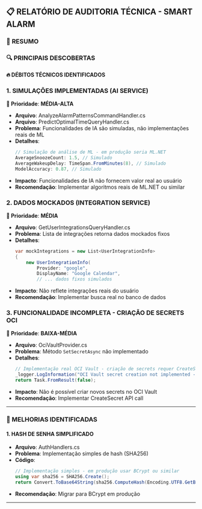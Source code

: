 ## 📋 **RELATÓRIO DE AUDITORIA TÉCNICA - SMART ALARM**

### 🎯 **RESUMO**

### 🔍 **PRINCIPAIS DESCOBERTAS**

#### **🔥 DÉBITOS TÉCNICOS IDENTIFICADOS**

### **1. SIMULAÇÕES IMPLEMENTADAS (AI SERVICE)**
**🎯 Prioridade**: **MÉDIA-ALTA**
- **Arquivo**: AnalyzeAlarmPatternsCommandHandler.cs
- **Arquivo**: PredictOptimalTimeQueryHandler.cs
- **Problema**: Funcionalidades de IA são simuladas, não implementações reais de ML
- **Detalhes**:
  ```csharp
  // Simulação de análise de ML - em produção seria ML.NET
  AverageSnoozeCount: 1.5, // Simulado
  AverageWakeupDelay: TimeSpan.FromMinutes(8), // Simulado
  ModelAccuracy: 0.87, // Simulado
  ```
- **Impacto**: Funcionalidades de IA não fornecem valor real ao usuário
- **Recomendação**: Implementar algoritmos reais de ML.NET ou similar

### **2. DADOS MOCKADOS (INTEGRATION SERVICE)**
**🎯 Prioridade**: **MÉDIA**
- **Arquivo**: GetUserIntegrationsQueryHandler.cs
- **Problema**: Lista de integrações retorna dados mockados fixos
- **Detalhes**:
  ```csharp
  var mockIntegrations = new List<UserIntegrationInfo>
  {
      new UserIntegrationInfo(
          Provider: "google",
          DisplayName: "Google Calendar",
          // ... dados fixos simulados
  ```
- **Impacto**: Não reflete integrações reais do usuário
- **Recomendação**: Implementar busca real no banco de dados

### **3. FUNCIONALIDADE INCOMPLETA - CRIAÇÃO DE SECRETS OCI**
**🎯 Prioridade**: **BAIXA-MÉDIA**
- **Arquivo**: OciVaultProvider.cs
- **Problema**: Método `SetSecretAsync` não implementado
- **Detalhes**:
  ```csharp
  // Implementação real OCI Vault - criação de secrets requer CreateSecret
  _logger.LogInformation("OCI Vault secret creation not implemented - requires CreateSecret API call");
  return Task.FromResult(false);
  ```
- **Impacto**: Não é possível criar novos secrets no OCI Vault
- **Recomendação**: Implementar CreateSecret API call

---

### **🔧 MELHORIAS IDENTIFICADAS**

#### **1. HASH DE SENHA SIMPLIFICADO**
- **Arquivo**: AuthHandlers.cs
- **Problema**: Implementação simples de hash (SHA256)
- **Código**:
  ```csharp
  // Implementação simples - em produção usar BCrypt ou similar
  using var sha256 = SHA256.Create();
  return Convert.ToBase64String(sha256.ComputeHash(Encoding.UTF8.GetBytes(password)));
  ```
- **Recomendação**: Migrar para BCrypt em produção

---

